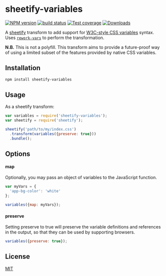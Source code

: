 # sheetify-variables
[![NPM version][npm-image]][npm-url]
[![build status][travis-image]][travis-url]
[![Test coverage][coveralls-image]][coveralls-url]
[![Downloads][downloads-image]][downloads-url]

A [sheetify][sheetify-url] transform to add support for
[W3C-style CSS variables](http://www.w3.org/TR/css-variables/) syntax.
Uses [`rework-vars`][rework-vars-url] to perform the transformation.

__N.B.__ This is not a polyfill. This transform aims to provide a future-proof way
of using a limited subset of the features provided by native CSS variables.

## Installation
```bash
npm install sheetify-variables
```

## Usage
As a sheetify transform:
```js
var variables = require('sheetify-variables');
var sheetify = require('sheetify');

sheetify('path/to/my/index.css')
  .transform(variables({preserve: true}))
  .bundle();
```

## Options
#### map
Optionally, you may pass an object of variables to the JavaScript function.
```js
var myVars = {
  'app-bg-color': 'white'
};

variables({map: myVars});
```
#### preserve
Setting preserve to true will preserve the variable definitions and references
in the output, so that they can be used by supporting browsers.
```js
variables({preserve: true});
```

## License
[MIT](https://tldrlegal.com/license/mit-license)

[npm-image]: https://img.shields.io/npm/v/sheetify-variables.svg?style=flat-square
[npm-url]: https://npmjs.org/package/sheetify-variables
[travis-image]: https://img.shields.io/travis/yoshuawuyts/sheetify-variables.svg?style=flat-square
[travis-url]: https://travis-ci.org/yoshuawuyts/sheetify-variables
[coveralls-image]: https://img.shields.io/coveralls/yoshuawuyts/sheetify-variables.svg?style=flat-square
[coveralls-url]: https://coveralls.io/r/yoshuawuyts/sheetify-variables?branch=master
[downloads-image]: http://img.shields.io/npm/dm/sheetify-variables.svg?style=flat-square
[downloads-url]: https://npmjs.org/package/sheetify-variables

[sheetify-url]: https://github.com/requireio/sheetify
[rework-vars-url]: https://github.com/reworkcss/rework-vars
